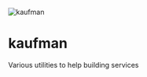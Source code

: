 ![kaufman](https://github.com/cyclopsgroup/kaufman/actions/workflows/verify.yml/badge.svg)

kaufman
=======

Various utilities to help building services
